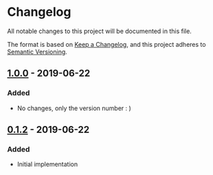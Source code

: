 # Changelog

All notable changes to this project will be documented in this file.

The format is based on [Keep a Changelog](https://keepachangelog.com/en/1.0.0/),
and this project adheres to [Semantic Versioning](https://semver.org/spec/v2.0.0.html).

## [1.0.0] - 2019-06-22

### Added

- No changes, only the version number : )

## [0.1.2] - 2019-06-22

### Added

- Initial implementation

[Unreleased]: https://github.com/gonzalo-bulnes/stime/compare/v1.0.0...HEAD
[1.0.0]: https://github.com/gonzalo-bulnes/stime/compare/v0.1.2...v1.0.0
[0.1.2]: https://github.com/gonzalo-bulnes/stime/releases/tag/v0.1.2
